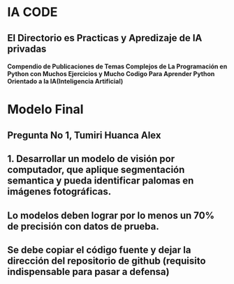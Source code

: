 # IA CODE
## El Directorio es Practicas y Apredizaje de IA privadas
<h4>Compendio de Publicaciones de Temas Complejos de La Programación en Python con Muchos Ejercicios y Mucho Codigo Para Aprender Python Orientado a la <strong>IA(Inteligencia Artificial)</strong><h4>

# Modelo Final
## Pregunta No 1, Tumiri Huanca Alex
## 1.  Desarrollar un modelo de visión por computador, que aplique segmentación semantica y pueda identificar palomas en imágenes fotográficas.

## Lo modelos deben lograr por lo menos un 70% de precisión con datos de prueba.

## Se debe copiar el código fuente y dejar la dirección del repositorio de github (requisito indispensable para pasar a defensa)
